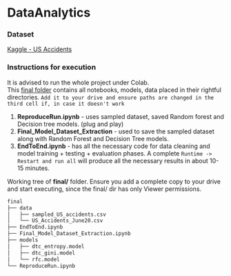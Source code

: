 
# DataAnalytics


### Dataset
[Kaggle - US Accidents](https://www.kaggle.com/sobhanmoosavi/us-accidents)
### Instructions for execution
It is advised to run the whole project under Colab.  
This [final folder](https://drive.google.com/drive/folders/1pk7Eo-0JsE5PYBjy-YqhMyJAGfZ5vIrL?usp=sharing) contains all notebooks, models, data placed in their rightful directories. `Add it to your drive and ensure paths are changed in the third cell if, in case it doesn't work`
1. **ReproduceRun.ipynb** - uses sampled dataset, saved Random forest and Decision tree models. (plug and play)
2. **Final_Model_Dataset_Extraction** - used to save the sampled dataset along with Random Forest and Decision Tree models.
3. **EndToEnd.ipynb** - has all the necessary code for data cleaning and model training + testing + evaluation phases. A complete `Runtime -> Restart and run all` will produce all the necessary results in about 10-15 minutes. 

Working tree of **final/** folder.
Ensure you add a complete copy to your drive and start executing, since the final/ dir has only Viewer permissions.
```sh
final
├── data
│   ├── sampled_US_accidents.csv
│   └── US_Accidents_June20.csv
├── EndToEnd.ipynb
├── Final_Model_Dataset_Extraction.ipynb
├── models
│   ├── dtc_entropy.model
│   ├── dtc_gini.model
│   └── rfc.model
└── ReproduceRun.ipynb
```
